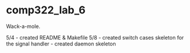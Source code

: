 # comp322_lab_6
Wack-a-mole.

5/4 - created README & Makefile
5/8 - created switch cases skeleton for the signal handler 
    - created daemon skeleton